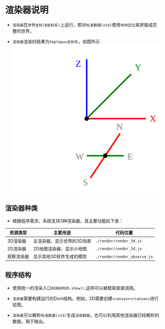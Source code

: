 # 渲染器说明

* `渲染器`在`世界坐标(B坐标系)`上运行，即对`标准数据(std)`使用`地块定位`来拼接成完整的世界。

* `渲染器`渲染的结果为`Septopus坐标系`，如图所示
![Septopus坐标系](../images/ax.septopus.svg)

## 渲染器种类

* 根据程序需求，系统支持3种渲染器，其主要功能如下表：

|  资源类型   | 主要用途  | 代码位置  |
|  ----  | ----  | ----  |
|  3D渲染器  | 主渲染器，显示世界的3D场景  | `./render/render_3d.js`  |
|  2D渲染器 | 2D地图渲染器，显示小地图  | `./render/render_2d.js`  |
|  观察渲染器  | 显示其他3D软件生成的模型  | `./render/render_observe.js`  |

## 程序结构

* 使用统一的渲染入口`RENDERER.show()`,这样可以被框架直接调用。

* `渲染器`需要构建运行的Dom结构，例如，2D需要创建`<canvas></canvas>`进行绘图。

* `渲染器`可以解析`标准数据(std)`生成`渲染数据`，也可以利用其他渲染器已经解析的数据，用于输出。